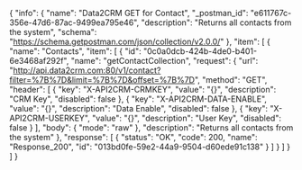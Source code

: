{
  "info": {
    "name": "Data2CRM GET for Contact",
    "_postman_id": "e611767c-356e-47d6-87ac-9499ea795e46",
    "description": "Returns all contacts from the system",
    "schema": "https://schema.getpostman.com/json/collection/v2.0.0/"
  },
  "item": [
    {
      "name": "Contacts",
      "item": [
        {
          "id": "0c0a0dcb-424b-4de0-b401-6e3468af292f",
          "name": "getContactCollection",
          "request": {
            "url": "http://api.data2crm.com:80/v1/contact?filter=%7B%7D&limit=%7B%7D&offset=%7B%7D",
            "method": "GET",
            "header": [
              {
                "key": "X-API2CRM-CRMKEY",
                "value": "{}",
                "description": "CRM Key",
                "disabled": false
              },
              {
                "key": "X-API2CRM-DATA-ENABLE",
                "value": "{}",
                "description": "Data Enable",
                "disabled": false
              },
              {
                "key": "X-API2CRM-USERKEY",
                "value": "{}",
                "description": "User Key",
                "disabled": false
              }
            ],
            "body": {
              "mode": "raw"
            },
            "description": "Returns all contacts from the system"
          },
          "response": [
            {
              "status": "OK",
              "code": 200,
              "name": "Response_200",
              "id": "013bd0fe-59e2-44a9-9504-d60ede91c138"
            }
          ]
        }
      ]
    }
  ]
}